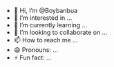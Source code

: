 - 👋 Hi, I’m @Boybanbua
- 👀 I’m interested in ...
- 🌱 I’m currently learning ...
- 💞️ I’m looking to collaborate on ...
- 📫 How to reach me ...
- 😄 Pronouns: ...
- ⚡ Fun fact: ...

<!---
Boybanbua/Boybanbua is a ✨ special ✨ repository because its `README.md` (this file) appears on your GitHub profile.
You can click the Preview link to take a look at your changes.
--->
